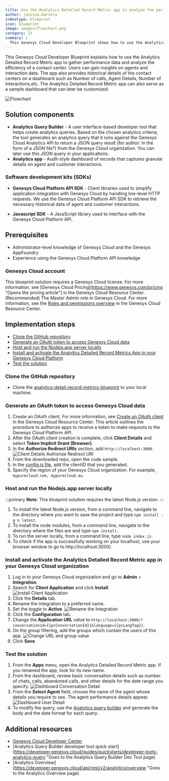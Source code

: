 ```yaml
---
title: Use the Analytics Detailed Record Metric app to analyze the performance of your contact center
author: jenissa.barrera
indextype: blueprint
icon: blueprint
image: images/flowchart.png
category: 11
summary: |
  This Genesys Cloud Developer Blueprint shows how to use the Analytics Detailed Record Metric app to analyze the performance of a contact center. 
---
```


This Genesys Cloud Developer Blueprint explains how to use the Analytics Detailed Record Metric app to gather performance data and analyze the efficiency of a contact center. Users can gain insights on agents and interaction data. The app also provides historical details of the contact centers on a dashboard such as Number of calls, Agent Details, Number of Interactions,etc. The Analytics Detailed Record Metric app can also serve as a sample dashboard that can later be customized.  

![Flowchart](images/flowchart.png "Flowchart")

## Solution components

* **Analytics Query Builder** - A user interface-based developer tool that helps create analytics queries. Based on the chosen analytics criteria, the tool generates an analytics query that it runs against the Genesys Cloud Analytics API to return a JSON query result (for author: In the form of a JSON file?) from the Genesys Cloud organization. You can later use this JSON query in your applications.
* **Analytics app** - Audit-style dashboard of records that captures granular details on agent and customer interactions.

### Software development kits (SDKs)

* **Genesys Cloud Platform API SDK** - Client libraries used to simplify application integration with Genesys Cloud by handling low-level HTTP requests. We use the Genesys Cloud Platform API SDK to retrieve the necessary historical data of agent and customer interactions.

* **Javascript SDK** - A JavaScript library used to interface with the Genesys Cloud Platform API.


## Prerequisites

- Administrator-level knowledge of Genesys Cloud and the Genesys AppFoundry
- Experience using the Genesys Cloud Platform API knowledge


### Genesys Cloud account

This blueprint solution requires a Genesys Cloud license. For more information, see [Genesys Cloud Pricing](https://www.genesys.com/pricing "Opens the pricing article"] in the Genesys Cloud Resource Center.
(Recommended) The Master Admin role in Genesys Cloud. For more information, see the [Roles and permissions overview](https://help.mypurecloud.com/?p=24360 "Opens the Roles and permissions overview article") in the Genesys Cloud Resource Center.

## Implementation steps
* [Clone the GitHub repository](#clone-the-repository-containing-the-project-files "Goes to the Clone the GitHub repository section")
* [Generate an OAuth token to access Genesys Cloud data](#generate-an-oauth-client-token-implicit-grant-in-genesys-cloud "Goes to the Generate an OAuth token to access Genesys Cloud data section")
* [Host and run the Nodejs.app server locally](#host-and-run-the-nodejs.app-server "Goes to the Host and run the Nodejs.app server locally section")
* [Install and activate the Analytics Detailed Record Metrics App in your Genesys Cloud Platform](#install-and-activate-the-analytics-detailed-record-metrics-app-in-your-genesys-cloud-platform "Goes to app activation and installation inside Genesys Cloud section")
* [Test the solution](#test-the-solution  "Goes to the Test the solution section")

### Clone the GitHub repository 

* Clone the [analytics-detail-record-metrics-blueprint](https://github.com/GenesysCloudBlueprints/analytics-detail-record-metrics-blueprint "analytics-detail-record-metrics-blueprint repository in GitHub") to your local machine.

### Generate an OAuth token to access Genesys Cloud data
1. Create an OAuth client. For more information, see [Create an OAuth client](https://help.mypurecloud.com/?p=188023 "Opens the Create an OAuth client article") in the Genesys Cloud Resource Center. This article outlines the procedure to authorize apps to receive a token to make requests to the Genesys Cloud Platform API.
2. After the OAuth client creation is complete, click **Client Details** and select **Token Implicit Grant (Browser)**. 
3. In the **Authorize Redirect URIs** section, add `http://localhost:3000`. 
 ![Client Details Authorize Redirect URI](images/client-details-authorize-redirect-uri.png "Client Details Authorize Redirect URI")
4. From the downloaded repo, open the code sample.
5. In the [config.js file](https://github.com/jenissabarrera/generate-detail-record-metrics-blueprint/blob/main/docs/scripts/config.js), add the clientID that you generated. 
6. Specify the region of your Genesys Cloud organization. For example, `mypurecloud.com, mypurecloud.au`.

### Host and run the Nodejs.app server locally

:::primary
**Note**: This blueprint solution requires the latest Node.js version.
:::

1. To install the latest Node.js version, from a command line, navigate to the directory where you want to save the project and type `npm install -g n latest`.
2. To install the node modules, from a command line, navigate to the directory where the files are and type `npm install`.  
3. To run the server locally, from a command line, type `node index.js`. 
4. To check if the app is successfully working on your localhost, use your browser window to go to http://localhost:3000/.

### Install and activate the Analytics Detailed Record Metric app in your Genesys Cloud organization

1. Log in to your Genesys Cloud organization and go to **Admin** > **Integration**. 
2. Search for **Client Application** and click **Install**. ![Install Client Application](images/client-app-install.png "Install Client Application")
3. Click the **Details** tab.
4. Rename the integration to a preferred name.
5. Set the toggle to **Active**.
 ![Rename the Integration](images/rename-integration.PNG "Rename the Integration")
6. Click the **Configuration** tab.
7. Change the **Application URL** value to `http://localhost:3000/?conversationid={{pcConversationId}}&language={{pcLangTag}}`. 
8. On the group filtering, add the groups which contain the users of this app. 
   ![Change URL and group value](images/change-url-and-group.PNG "Change URL and group value")
9. Click **Save**.

### Test the solution

1. From the **Apps** menu, open the Analytics Detailed Record Metric app. If you renamed the app, look for its new name. 
2. From the dashboard, review basic conversation details such as number of chats, calls, abandoned calls, and other details for the date range you specify. 
  ![Dashboard Conversation Detail](images/dashboard-conversation-details.PNG "Dashboard Conversation Detail")
2. From the **Select Agent** field, choose the name of the agent whose details you require to see. The agent performance details appear. 
   ![Dashboard User Detail](images/user-details.PNG "Dashboard User Detail")
3. To modify the query, use the [Analytics query builder](https://developer.genesys.cloud/developer-tools/#/analytics-query-builder "Opens the Developer Tools page") and generate the body and the date format for each query. 

## Additional resources
* [Genesys Cloud Developer Center](https://developer.genesys.cloud/)
* [Analytics Query Builder developer tool quick start](https://developer.genesys.cloud/guides/quickstarts/developer-tools-analytics-query "Goes to the Analytics Query Builder Dev Tool page)
* [Analytics Overview](https://developer.genesys.cloud/api/rest/v2/analytics/overview "Goes to the Analytics Overview page)
